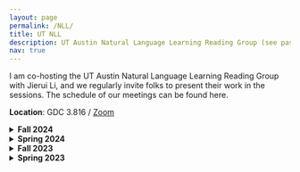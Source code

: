 ```yaml
---
layout: page
permalink: /NLL/
title: UT NLL
description: UT Austin Natural Language Learning Reading Group (see past meetings before 2021 <a href="https://www.cs.utexas.edu/~ml/nll/">[here]</a>)
nav: true
---
```


<!--, proposed by Professor <a href="https://www.cs.utexas.edu/~mooney/">Raymond Mooney</a>-->

I am co-hosting the UT Austin Natural Language Learning Reading Group with Jierui Li, and we regularly invite folks to present their work in the sessions. The schedule of our meetings can be found here.

<strong>Location</strong>: GDC 3.816 / <a href="https://utexas.zoom.us/j/2413159498">Zoom</a><br>
<!-- <strong>Presentation Signup Sheet</strong>: <a href="https://docs.google.com/spreadsheets/d/17y7wGwBkSCq4ZCLCYVTyCmM2m_zGGA6eGmTNPUc6UM4/edit?usp=sharing">here</a> -->

<details>
   <summary><strong>Fall 2024</strong></summary>
   Here's the schedule of the external talks that we are organizing this semester:
   <ul>
      <li><strong>Nov 8th, 2024</strong></li>
      Invited talk from Ryan Liu

      <li><strong>Dec 6th, 2024</strong></li>
      Invited talk from Bruce W. Lee: <a href="https://arxiv.org/pdf/2409.05907">Programming Refusal with Conditional Activation Steering</a>
   </ul>
</details>

<details>
   <summary><strong>Spring 2024</strong></summary>
   <ul>
      <li><strong>Jan 26th, 2024</strong></li>
      Venkat will give a practice job talk.

      <li><strong>Feb 9th, 2024</strong></li>
      Anubrata will give a practice job talk.

      <li><strong>Feb 23rd, 2024: Venkat is leading the discussion</strong></li>
      We will be reading <a href="https://arxiv.org/pdf/2310.18168.pdf">Personas as a way to Model Truthfulness in Language Models</a>

      <li><strong>March 8th, 2024</strong></li>
      We will be reading <a href="https://arxiv.org/pdf/2402.12530.pdf">Parallel Structures in Pre-training Data Yield In-Context Learning</a>

      <li><strong>March 22nd, 2024: Juan Diego is leading the discussion</strong></li>
      We will be reading <a href="https://arxiv.org/pdf/2402.13956.pdf">Can You Learn Semantics Through Next-Word Prediction? The Case of Entailment</a>

      <li><strong>April 19th, 2024: Prof. Sasha Rush is giving a talk on State Space Models</strong></li>
      See <a href="https://srush.github.io/annotated-s4/#part-1-state-space-models">this blog post</a> for an overview.
   </ul>
</details>

<details>
   <summary><strong>Fall 2023</strong></summary>
   As usual, we will continue to focus on recent papers in NLP. At each meeting, we will have a volunteer leading the paper discussion. If you are interested in leading the paper, please let me know or simply put down your availability <a href="https://docs.google.com/spreadsheets/d/17y7wGwBkSCq4ZCLCYVTyCmM2m_zGGA6eGmTNPUc6UM4/edit?usp=sharing">here</a>.

   <ul>
      <li><strong>Aug 31st, 2023: Kanishka will join our discussions on his recent outstanding paper at ACL</strong></li>
      <a href="https://aclanthology.org/2023.acl-long.333/">Language model acceptability judgements are not always robust to context</a><br>
      Outstanding Paper at ACL 2023

      <li><strong>Sep 14th, 2023</strong></li>
      <a href="https://blender.cs.illinois.edu/paper/lmcollaboration2023.pdf">Unleashing Cognitive Synergy in Large Language Models: A Task-Solving Agent through Multi-Persona Self-Collaboration</a>

      <li><strong>Sep 28th, 2023: Philippe will lead the discussions</strong></li>
      <a href="https://arxiv.org/pdf/2307.09288.pdf">Llama 2: Open Foundation and Fine-Tuned Chat Models</a>

      <li><strong>Oct 12nd, 2023: Venkat will lead the discussions</strong></li>
      <a href="https://dl.acm.org/doi/pdf/10.1145/3581641.3584034">Scim: Intelligent Skimming Support for Scientific Papers</a>

      <li><strong>Oct 26th, 2023</strong></li>
      <a href="https://aclanthology.org/2023.acl-long.113.pdf">ELQA: A Corpus of Metalinguistic Questions and Answers about English</a>

      <li><strong>Nov 9th, 2023</strong>, Nathan Schneider will give a talk on ``Toward Natural Metalanguage Processing''</li>
      [Abstract] People don't just talk with natural language: sometimes, they talk about it. A wealth of knowledge about words, grammar, and meaning is communicated metalinguistically—whether it's through dictionaries, language learning resources, scholarly works in linguistics and literature, or social/political/legal discourse. Are current NLP models fluent in metalanguage, and can they provide accurate metalinguistic explanations? I will present case studies looking at two metalinguistically rich genres: (i) online language discussion forums [ACL 2023], and (ii) judicial rulings involving language interpretation. We find that large language models can largely categorize kinds of metalanguage, and can generate satisfactory answers to some (but not all) metalinguistic questions. (Joint work with Shabnam Behzad, Michael Kranzlein, Keisuke Sakaguchi, Kevin Tobia, and Amir Zeldes.)
   </ul>
</details>

<details>
   <summary><strong>Spring 2023</strong></summary>
   This semester, we will focus on recent papers in NLP. At each meeting, one student should sign up for giving a short initial summary of the paper and for preparing some questions to get the discussion going. We will also allocate the last two meetings for students to talk about their own research. Students can give an update about their ongoing research in the form of a 10-min presentation. If you are interested in leading the paper or giving a presentation, please fill in your availability <a href="https://docs.google.com/spreadsheets/d/17y7wGwBkSCq4ZCLCYVTyCmM2m_zGGA6eGmTNPUc6UM4/edit?usp=sharing">here</a>.

   The meetings are held bi-weekly on Mondays 11:00 AM - 12:00 PM, starting from Jan 23rd. The meetings will be in hybrid, both at GDC 3.816 and via <a href="https://utexas.zoom.us/j/2413159498">Zoom</a>.

   <ul>
      <li><strong>Jan 23rd, 2023: Hongli will lead the paper discussions</strong></li>
      <a href="https://aclanthology.org/2022.emnlp-main.14/">Interpreting Language Models with Contrastive Explanations</a>, EMNLP 2022

      <li><strong>Feb 6th, 2023: Hongli will lead the paper discussions</strong></li>
      <a href="https://aclanthology.org/2022.emnlp-main.248/">Neural Theory-of-Mind? On the Limits of Social Intelligence in Large LMs</a>, EMNLP 2022

      <li><strong>Feb 20th, 2023: Kyle will join the paper discussions</strong></li>
      <a href="https://arxiv.org/abs/2301.06627">Dissociating language and thought in large language models: a cognitive perspective</a>

      <li><strong>Mar 6th, 2023: Venkat will lead the paper discussions</strong></li>
      <a href="https://arxiv.org/abs/2302.07459">The Capacity for Moral Self-Correction in Large Language Models</a>

      <li><strong>Mar 20th, 2023: Juan Diego will lead the paper discussions</strong></li>
      <a href="https://arxiv.org/pdf/2205.11482">Towards Tracing Factual Knowledge in Language Models Back to the Training Data</a>

      <li><strong>April 3rd, 2023: Anubrata	will lead the paper discussions</strong></li>
      <a href="https://arxiv.org/abs/2302.12389">Explainable AI is Dead, Long Live Explainable AI! Hypothesis-driven decision support</a>

      <li><strong>April 17th, 2023: Hongli, Venkat, and Jierui will give research updates</strong></li>
   </ul>
</details>